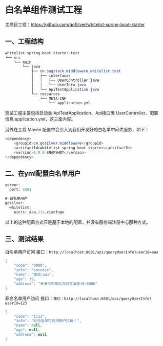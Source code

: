 # 白名单组件测试工程
主项目工程：https://github.com/goSilver/whitelist-spring-boot-starter

## 一、工程结构
```java
whitelist-spring-boot-starter-test
└── src
    └── main
        └── java
            ├── cn.bugstack.middleware.whitelist.test
            │   ├── interfaces
            │   │   ├── UserController.java
            │   │   └── UserInfo.java
            │   └── ApiTestApplication.java
            └── resources
                └── META-INF 
                    └── application.yml

```

测试工程主要包括启动类 ApiTestApplication、Api接口类 UserController、配置信息 application.yml，这三面内容。

另外在工程 Maven 配置中会引入到我们开发好的白名单中间件服务，如下：
```java
<dependency>
    <groupId>cn.gosilver.middleware</groupId>
    <artifactId>whitelist-spring-boot-starter</artifactId>
    <version>1.0.0-SNAPSHOT</version>
</dependency>

```

## 二、在yml配置白名单用户
```java
server:
  port: 8081

# 白名单用户
gosilver:
  whitelist:
    users: aaa,111,xiaofuge

```
以上的这种配置方式只是基于本地的配置，并没有服务端注册中心那种方式。

## 三、测试结果
白名单用户访问
接口：`http://localhost:8081/api/queryUserInfo?userId=aaa`
```java
{
    "code": "0000",
    "info": "success",
    "name": "虫虫:aaa",
    "age": 19,
    "address": "天津市东丽区万科赏溪苑14-0000"
}

```

非白名单用户访问
接口：`接口：http://localhost:8081/api/queryUserInfo?userId=123`
```java
{
    "code": "1111",
    "info": "非白名单可访问用户拦截！",
    "name": null,
    "age": null,
    "address": null
}

```



